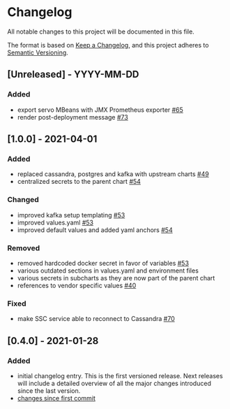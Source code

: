 # Changelog

All notable changes to this project will be documented in this file.

The format is based on [Keep a Changelog](https://keepachangelog.com/en/1.0.0/),
and this project adheres to [Semantic Versioning](https://semver.org/spec/v2.0.0.html).

## [Unreleased] - YYYY-MM-DD

### Added

- export servo MBeans with JMX Prometheus exporter [#65](https://github.com/Telecominfraproject/wlan-cloud-helm/pull/65)
- render post-deployment message [#73](https://github.com/Telecominfraproject/wlan-cloud-helm/pull/73)

## [1.0.0] - 2021-04-01

### Added

- replaced cassandra, postgres and kafka with upstream charts [#49](https://github.com/Telecominfraproject/wlan-cloud-helm/pull/49)
- centralized secrets to the parent chart [#54](https://github.com/Telecominfraproject/wlan-cloud-helm/pull/54)

### Changed

- improved kafka setup templating [#53](https://github.com/Telecominfraproject/wlan-cloud-helm/pull/53)
- improved values.yaml [#53](https://github.com/Telecominfraproject/wlan-cloud-helm/pull/53)
- improved default values and added yaml anchors [#54](https://github.com/Telecominfraproject/wlan-cloud-helm/pull/54)

### Removed

- removed hardcoded docker secret in favor of variables [#53](https://github.com/Telecominfraproject/wlan-cloud-helm/pull/53)
- various outdated sections in values.yaml and environment files
- various secrets in subcharts as they are now part of the parent chart
- references to vendor specific values [#40](https://github.com/Telecominfraproject/wlan-cloud-helm/pull/40)

### Fixed

- make SSC service able to reconnect to Cassandra [#70](https://github.com/Telecominfraproject/wlan-cloud-helm/pull/70)

## [0.4.0] - 2021-01-28

### Added

- initial changelog entry. This is the first versioned release. Next releases will include a detailed overview of all the major changes introduced since the last version.
- [changes since first commit](https://github.com/Telecominfraproject/wlan-cloud-helm/compare/f7c67645736e3dac498e2caec8c267f04d08b7bc...v0.4)
